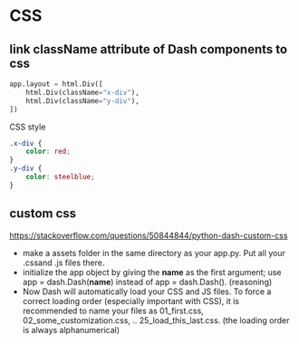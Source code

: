 # CSS

## link className attribute of Dash components to css
```py
app.layout = html.Div([
    html.Div(className="x-div"),
    html.Div(className="y-div"),
])
```

CSS style
```css
.x-div {
    color: red;
}
.y-div {
    color: steelblue;
}
```
## custom css
https://stackoverflow.com/questions/50844844/python-dash-custom-css
- make a assets folder in the same directory as your app.py. Put all your .cssand .js files there.
- initialize the app object by giving the __name__ as the first argument; use app = dash.Dash(__name__) instead of app = dash.Dash(). (reasoning)
- Now Dash will automatically load your CSS and JS files. To force a correct loading order (especially important with CSS), it is recommended to name your files as 01_first.css, 02_some_customization.css, .. 25_load_this_last.css. (the loading order is always alphanumerical)
